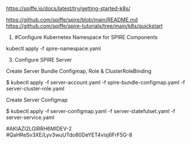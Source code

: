 https://spiffe.io/docs/latest/try/getting-started-k8s/

https://github.com/spiffe/spire/blob/main/README.md
https://github.com/spiffe/spire-tutorials/tree/main/k8s/quickstart

1. #Configure Kubernetes Namespace for SPIRE Components
   
kubectl apply -f spire-namespace.yaml


3. Configure SPIRE Server
   
Create Server Bundle Configmap, Role & ClusterRoleBinding

$ kubectl apply -f server-account.yaml  -f spire-bundle-configmap.yaml -f server-cluster-role.yaml


Create Server Configmap

$ kubectl apply  -f server-configmap.yaml  -f server-statefulset.yaml -f server-service.yaml

#AKIAZI2LGIRRH6MIDEV-2
#QaHReSv3XE/Lyv3wuUTdo80DeYET4vlsj6FrF5G-8

